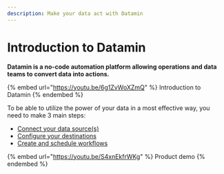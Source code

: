 ```yaml
---
description: Make your data act with Datamin
---
```


# Introduction to Datamin

**Datamin is a no-code automation platform allowing operations and data teams to convert data into actions.**

{% embed url="https://youtu.be/6g1ZvWoXZmQ" %}
Introduction to Datamin
{% endembed %}

To be able to utilize the power of your data in a most effective way, you need to make 3 main steps:

* [Connect your data source(s)](data-sources/connecting-a-data-source.md)
* [Configure your destinations](destinations/connecting-a-destination/)
* [Create and schedule workflows](workflows-and-actions/workflow-management.md)

{% embed url="https://youtu.be/S4xnEkfrWKg" %}
Product demo
{% endembed %}

